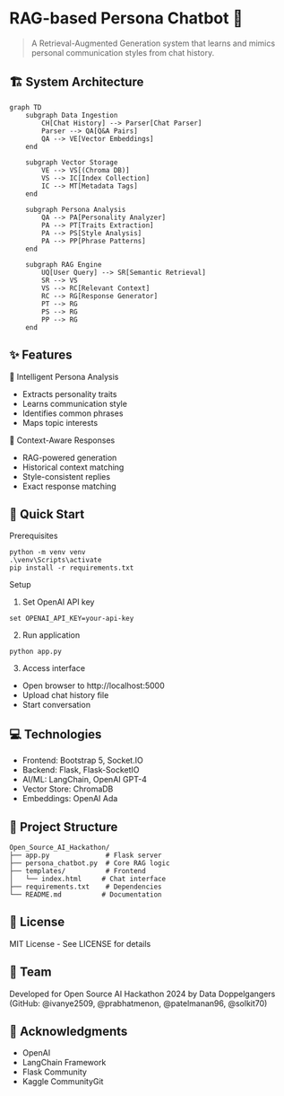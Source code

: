 # RAG-based Persona Chatbot 🤖

> A Retrieval-Augmented Generation system that learns and mimics personal communication styles from chat history.

## 🏗 System Architecture

```mermaid
graph TD
    subgraph Data Ingestion
        CH[Chat History] --> Parser[Chat Parser]
        Parser --> QA[Q&A Pairs]
        QA --> VE[Vector Embeddings]
    end

    subgraph Vector Storage
        VE --> VS[(Chroma DB)]
        VS --> IC[Index Collection]
        IC --> MT[Metadata Tags]
    end

    subgraph Persona Analysis
        QA --> PA[Personality Analyzer]
        PA --> PT[Traits Extraction]
        PA --> PS[Style Analysis]
        PA --> PP[Phrase Patterns]
    end

    subgraph RAG Engine
        UQ[User Query] --> SR[Semantic Retrieval]
        SR --> VS
        VS --> RC[Relevant Context]
        RC --> RG[Response Generator]
        PT --> RG
        PS --> RG
        PP --> RG
    end
```

## ✨ Features
    
🧠 Intelligent Persona Analysis

- Extracts personality traits
- Learns communication style
- Identifies common phrases
- Maps topic interests

🎯 Context-Aware Responses

- RAG-powered generation
- Historical context matching
- Style-consistent replies
- Exact response matching

## 🚀 Quick Start
Prerequisites
```
python -m venv venv
.\venv\Scripts\activate
pip install -r requirements.txt
```

Setup
1. Set OpenAI API key
```
set OPENAI_API_KEY=your-api-key
```

2. Run application
```
python app.py
```
3. Access interface

- Open browser to http://localhost:5000
- Upload chat history file
- Start conversation

## 💻 Technologies
- Frontend: Bootstrap 5, Socket.IO
- Backend: Flask, Flask-SocketIO
- AI/ML: LangChain, OpenAI GPT-4
- Vector Store: ChromaDB
- Embeddings: OpenAI Ada

## 📁 Project Structure
```
Open_Source_AI_Hackathon/
├── app.py              # Flask server
├── persona_chatbot.py  # Core RAG logic
├── templates/          # Frontend
│   └── index.html     # Chat interface
├── requirements.txt    # Dependencies
└── README.md          # Documentation
```

## 📄 License
MIT License - See LICENSE for details

## 👥 Team
Developed for Open Source AI Hackathon 2024 by Data Doppelgangers (GitHub: @ivanye2509, @prabhatmenon, @patelmanan96, @solkit70)

## 🙏 Acknowledgments
- OpenAI
- LangChain Framework
- Flask Community
- Kaggle CommunityGit
